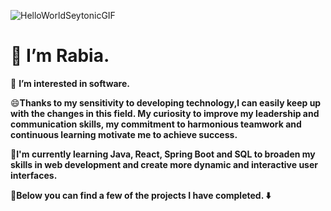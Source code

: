 ![HelloWorldSeytonicGIF](https://github.com/Rabiacagli/Rabiacagli/assets/145583517/44d9675d-7b97-417b-af23-d6374eae9790)


# 👋 I’m Rabia.

  👀 **I’m interested in software.**

  😄**Thanks to my sensitivity to developing technology,I can easily keep up with the changes in this field. My curiosity to improve my leadership and communication skills,
  my commitment to harmonious teamwork and continuous learning motivate me to achieve success.**

  🌱**I'm currently learning Java, React, Spring Boot and SQL to broaden my skills in web development and create more dynamic and interactive user interfaces.**

  💫**Below you can find a few of the projects I have completed. ⬇️**










